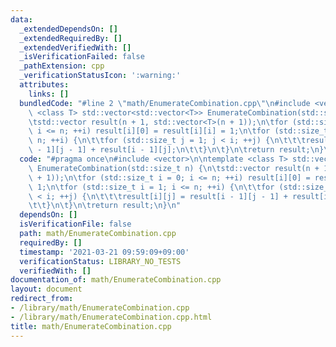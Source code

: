 ```yaml
---
data:
  _extendedDependsOn: []
  _extendedRequiredBy: []
  _extendedVerifiedWith: []
  _isVerificationFailed: false
  _pathExtension: cpp
  _verificationStatusIcon: ':warning:'
  attributes:
    links: []
  bundledCode: "#line 2 \"math/EnumerateCombination.cpp\"\n#include <vector>\n\ntemplate\
    \ <class T> std::vector<std::vector<T>> EnumerateCombination(std::size_t n) {\n\
    \tstd::vector result(n + 1, std::vector<T>(n + 1));\n\tfor (std::size_t i = 0;\
    \ i <= n; ++i) result[i][0] = result[i][i] = 1;\n\tfor (std::size_t i = 1; i <=\
    \ n; ++i) {\n\t\tfor (std::size_t j = 1; j < i; ++j) {\n\t\t\tresult[i][j] = result[i\
    \ - 1][j - 1] + result[i - 1][j];\n\t\t}\n\t}\n\treturn result;\n}\n"
  code: "#pragma once\n#include <vector>\n\ntemplate <class T> std::vector<std::vector<T>>\
    \ EnumerateCombination(std::size_t n) {\n\tstd::vector result(n + 1, std::vector<T>(n\
    \ + 1));\n\tfor (std::size_t i = 0; i <= n; ++i) result[i][0] = result[i][i] =\
    \ 1;\n\tfor (std::size_t i = 1; i <= n; ++i) {\n\t\tfor (std::size_t j = 1; j\
    \ < i; ++j) {\n\t\t\tresult[i][j] = result[i - 1][j - 1] + result[i - 1][j];\n\
    \t\t}\n\t}\n\treturn result;\n}\n"
  dependsOn: []
  isVerificationFile: false
  path: math/EnumerateCombination.cpp
  requiredBy: []
  timestamp: '2021-03-21 09:59:09+09:00'
  verificationStatus: LIBRARY_NO_TESTS
  verifiedWith: []
documentation_of: math/EnumerateCombination.cpp
layout: document
redirect_from:
- /library/math/EnumerateCombination.cpp
- /library/math/EnumerateCombination.cpp.html
title: math/EnumerateCombination.cpp
---
```

